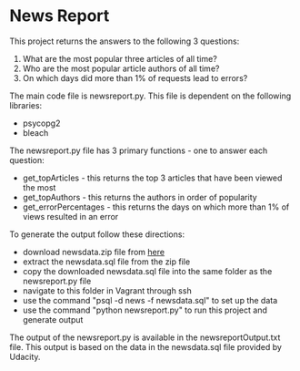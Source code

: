 # News Report
This project returns the answers to the following 3 questions:
1. What are the most popular three articles of all time?
2. Who are the most popular article authors of all time?
3. On which days did more than 1% of requests lead to errors?

The main code file is newsreport.py.   This file is dependent on the following libraries:
- psycopg2
- bleach

The newsreport.py file has 3 primary functions - one to answer each question:
- get_topArticles - this returns the top 3 articles that have been viewed the most
- get_topAuthors - this returns the authors in order of popularity
- get_errorPercentages - this returns the days on which more than 1% of views resulted in an error

To generate the output follow these directions:
- download newsdata.zip file from [here](https://d17h27t6h515a5.cloudfront.net/topher/2016/August/57b5f748_newsdata/newsdata.zip)
- extract the newsdata.sql file from the zip file
- copy the downloaded newsdata.sql file into the same folder as the newsreport.py file
- navigate to this folder in Vagrant through ssh
- use the command "psql -d news -f newsdata.sql" to set up the data
- use the command "python newsreport.py" to run this project and generate output

The output of the newsreport.py is available in the newsreportOutput.txt file.  This output is based on the data in the newsdata.sql file provided by Udacity.
